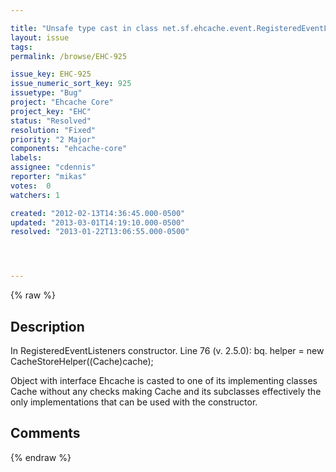 ```yaml
---

title: "Unsafe type cast in class net.sf.ehcache.event.RegisteredEventListeners constructor"
layout: issue
tags: 
permalink: /browse/EHC-925

issue_key: EHC-925
issue_numeric_sort_key: 925
issuetype: "Bug"
project: "Ehcache Core"
project_key: "EHC"
status: "Resolved"
resolution: "Fixed"
priority: "2 Major"
components: "ehcache-core"
labels: 
assignee: "cdennis"
reporter: "mikas"
votes:  0
watchers: 1

created: "2012-02-13T14:36:45.000-0500"
updated: "2013-03-01T14:19:10.000-0500"
resolved: "2013-01-22T13:06:55.000-0500"




---
```


{% raw %}

## Description

<div markdown="1" class="description">

In RegisteredEventListeners constructor. Line 76 (v. 2.5.0):
bq.
helper = new CacheStoreHelper((Cache)cache);

Object with interface Ehcache is casted to one of its implementing classes Cache without any checks making Cache and its subclasses effectively the only implementations that can be used with the constructor.



</div>

## Comments



{% endraw %}
